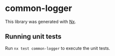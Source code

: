 # common-logger

This library was generated with [Nx](https://nx.dev).

## Running unit tests

Run `nx test common-logger` to execute the unit tests.

